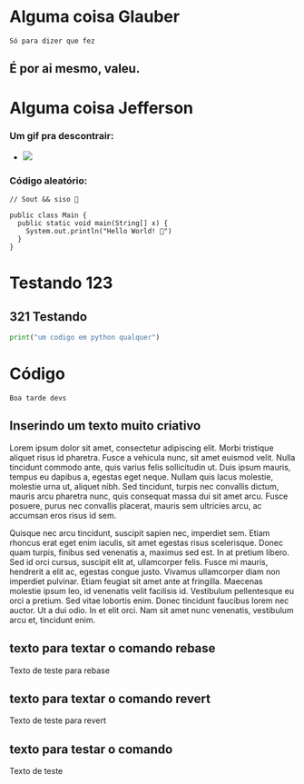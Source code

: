 # Alguma coisa Glauber

```
Só para dizer que fez
```

## É por ai mesmo, valeu.

# Alguma coisa Jefferson

### Um gif pra descontrair:

- ![](https://media.giphy.com/media/scZPhLqaVOM1qG4lT9/giphy.gif)

### Código aleatório:

```
// Sout && siso 🙏

public class Main {
  public static void main(String[] x) {
    System.out.println("Hello World! 🖖")
  }
}
```

# Testando 123
## 321 Testando

```python
print("um codigo em python qualquer")

```

# Código 

```
Boa tarde devs
```

## Inserindo um texto muito criativo

Lorem ipsum dolor sit amet, consectetur adipiscing elit. Morbi tristique aliquet risus id pharetra. Fusce a vehicula nunc, sit amet euismod velit. Nulla tincidunt commodo ante, quis varius felis sollicitudin ut. Duis ipsum mauris, tempus eu dapibus a, egestas eget neque. Nullam quis lacus molestie, molestie urna ut, aliquet nibh. Sed tincidunt, turpis nec convallis dictum, mauris arcu pharetra nunc, quis consequat massa dui sit amet arcu. Fusce posuere, purus nec convallis placerat, mauris sem ultricies arcu, ac accumsan eros risus id sem.

Quisque nec arcu tincidunt, suscipit sapien nec, imperdiet sem. Etiam rhoncus erat eget enim iaculis, sit amet egestas risus scelerisque. Donec quam turpis, finibus sed venenatis a, maximus sed est. In at pretium libero. Sed id orci cursus, suscipit elit at, ullamcorper felis. Fusce mi mauris, hendrerit a elit ac, egestas congue justo. Vivamus ullamcorper diam non imperdiet pulvinar. Etiam feugiat sit amet ante at fringilla. Maecenas molestie ipsum leo, id venenatis velit facilisis id. Vestibulum pellentesque eu orci a pretium. Sed vitae lobortis enim. Donec tincidunt faucibus lorem nec auctor. Ut a dui odio. In et elit orci. Nam sit amet nunc venenatis, vestibulum arcu et, tincidunt enim.

## texto para textar o comando rebase
Texto de teste para rebase

## texto para textar o comando revert
Texto de teste para revert

## texto para testar o comando 
Texto de teste 
